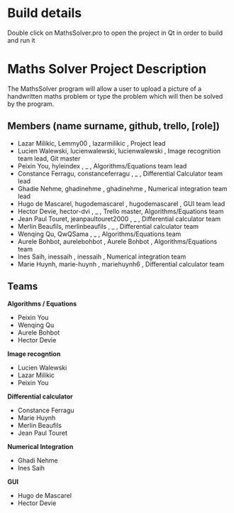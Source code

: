 # Build details

Double click on MathsSolver.pro to open the project in Qt in order to build and run it

# Maths Solver Project Description

The MathsSolver program will allow a user to upload a picture of a handwritten maths
problem or type the problem which will then be solved by the program.

## Members (name surname, github, trello, [role])

- Lazar Milikic, Lemmy00 , lazarmilikic , Project lead
- Lucien Walewski, lucienwalewski, lucienwalewski , Image recognition team lead, Git master
- Peixin You, hyleindex , _ , Algorithms/Equations team lead
- Constance Ferragu, constanceferragu , _ , Differential Calculator team lead
- Ghadie Nehme, ghadinehme , ghadinehme , Numerical integration team lead
- Hugo de Mascarel, hugodemascarel , hugodemascarel , GUI team lead
- Hector Devie, hector-dvi , _ , Trello master, Algorithms/Equations team
- Jean Paul Touret, jeanpaultouret2000 , _ , Differential calculator team
- Merlin Beaufils, merlinbeaufils , _ , Differential calculator team
- Wenqing Qu, QwQSama , _ , Algorithms/Equations team
- Aurele Bohbot, aurelebohbot , Aurele Bohbot , Algorithms/Equations team
- Ines Saih, inessaih , inessaih , Numerical integration team
- Marie Huynh, marie-huynh , mariehuynh6 , Differential calculator team

## Teams

**Algorithms / Equations**

- Peixin You
- Wenqing Qu
- Aurele Bohbot 
- Hector Devie

**Image recogntion**

- Lucien Walewski
- Lazar Milikic
- Peixin You

**Differential calculator**

- Constance Ferragu
- Marie Huynh
- Merlin Beaufils
- Jean Paul Touret

**Numerical Integration**

- Ghadi Nehme
- Ines Saih

**GUI**

- Hugo de Mascarel
- Hector Devie
